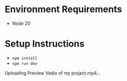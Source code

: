 # Environment Requirements
- Node 20

# Setup Instructions
- `npm install`
- `npm run dev`



  


Uploading Preview Vedio of my project.mp4…

